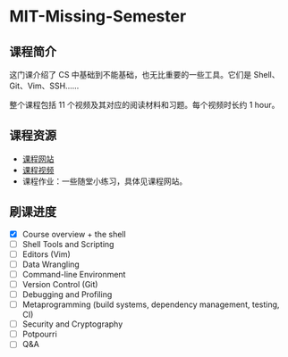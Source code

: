 # MIT-Missing-Semester

## 课程简介

这门课介绍了 CS 中基础到不能基础，也无比重要的一些工具。它们是  Shell、Git、Vim、SSH......

整个课程包括 11 个视频及其对应的阅读材料和习题。每个视频时长约 1 hour。

## 课程资源

- [课程网站](https://missing.csail.mit.edu/2020/)
- [课程视频](https://www.youtube.com/playlist?list=PLyzOVJj3bHQuloKGG59rS43e29ro7I57J)
- 课程作业：一些随堂小练习，具体见课程网站。

## 刷课进度

- [x]  Course overview + the shell
- [ ] Shell Tools and Scripting
- [ ] Editors (Vim)
- [ ] Data Wrangling
- [ ] Command-line Environment
- [ ]  Version Control (Git)
- [ ] Debugging and Profiling
- [ ] Metaprogramming (build systems, dependency management, testing, CI)
- [ ]  Security and Cryptography
- [ ] Potpourri
- [ ] Q&A